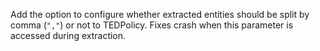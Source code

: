 Add the option to configure whether extracted entities should be split by comma (`","`) or not to TEDPolicy. Fixes
crash when this parameter is accessed during extraction.
